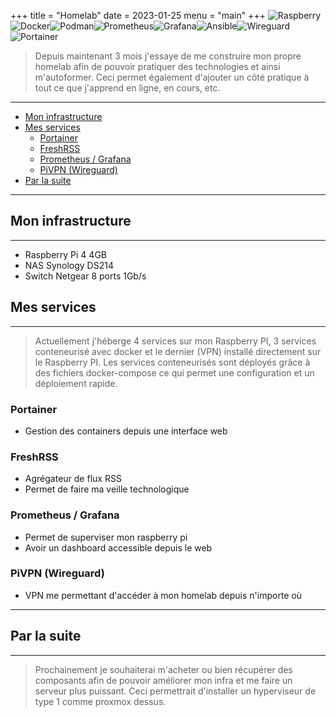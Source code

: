 +++
title = "Homelab"
date = 2023-01-25
menu = "main"
+++
![Raspberry](https://img.shields.io/badge/raspberry%20pi-A22846.svg?style=for-the-badge&logo=raspberrypi&logoColor=white)![Docker](https://img.shields.io/badge/docker-%230db7ed.svg?style=for-the-badge&logo=docker&logoColor=white)![Podman](https://img.shields.io/badge/podman-%235835CC.svg?style=for-the-badge&logo=podman&logoColor=white)![Prometheus](https://img.shields.io/badge/Prometheus-E6522C?style=for-the-badge&logo=Prometheus&logoColor=white)![Grafana](https://img.shields.io/badge/grafana-%23F46800.svg?style=for-the-badge&logo=grafana&logoColor=white)![Ansible](https://img.shields.io/badge/ansible-%231A1918.svg?style=for-the-badge&logo=ansible&logoColor=white)![Wireguard](https://img.shields.io/badge/wireguard-88171A.svg?style=for-the-badge&logo=wireguard&logoColor=white)![Portainer](https://img.shields.io/badge/portainer-12BEF9.svg?style=for-the-badge&logo=portainer&logoColor=white)

> Depuis maintenant 3 mois j'essaye de me construire mon propre homelab afin de pouvoir pratiquer des technologies et ainsi m'autoformer. Ceci permet également d'ajouter un côté pratique à tout ce que j'apprend en ligne, en cours, etc.

<!--more-->
---

- [Mon infrastructure](#mon-infrastructure)
- [Mes services](#mes-services)
  - [Portainer](#portainer)
  - [FreshRSS](#freshrss)
  - [Prometheus / Grafana](#prometheus--grafana)
  - [PiVPN (Wireguard)](#pivpn-wireguard)
- [Par la suite](#par-la-suite)

---

## Mon infrastructure

---

- Raspberry Pi 4 4GB
- NAS Synology DS214
- Switch Netgear 8 ports 1Gb/s

## Mes services

---

> Actuellement j'héberge 4 services sur mon Raspberry PI, 3 services conteneurisé avec docker et le dernier (VPN) installé directement sur le Raspberry PI. Les services conteneurisés sont déployés grâce à des fichiers docker-compose ce qui permet une configuration et un déploiement rapide.

### Portainer

- Gestion des containers depuis une interface web

### FreshRSS

- Agrégateur de flux RSS
- Permet de faire ma veille technologique

### Prometheus / Grafana

- Permet de superviser mon raspberry pi
- Avoir un dashboard accessible depuis le web

### PiVPN (Wireguard)

- VPN me permettant d'accéder à mon homelab depuis n'importe où

---

## Par la suite

---

> Prochainement je souhaiterai m'acheter ou bien récupérer des composants afin de pouvoir améliorer mon infra et me faire un serveur plus puissant. Ceci permettrait d'installer un hyperviseur de type 1 comme proxmox dessus.
